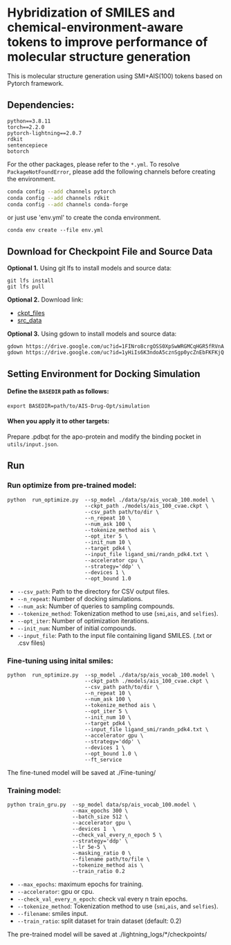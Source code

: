 Hybridization of SMILES and chemical-environment-aware tokens to improve performance of molecular structure generation
===
This is molecular structure generation using SMI+AIS(100) tokens based on Pytorch framework.

## Dependencies:
```pip-requirements
python==3.8.11
torch==2.2.0
pytorch-lightning==2.0.7
rdkit
sentencepiece
botorch
```
For the other packages, please refer to the `*.yml`. To resolve  `PackageNotFoundError`, please add the following channels before creating the environment. 

```bash
conda config --add channels pytorch
conda config --add channels rdkit
conda config --add channels conda-forge
```
or just use 'env.yml' to create the conda environment.
```
conda env create --file env.yml
```

## Download for Checkpoint File and Source Data
**Optional 1.** Using git lfs to install models and source data:
```
git lfs install
git lfs pull
```

**Optional 2.** Download link:
   - [ckpt_files<sub>](https://docs.google.com/uc?export=download&id=1FINro8crgOSS0XpSwWRGMCqHGR5fRVnA) 
   - [src_data<sub>](https://docs.google.com/uc?export=download&id=1yHiIs6K3ndoA5cznSgp0ycZnEbFKFKjQ)

**Optional 3.** Using gdown to install models and source data:
```
gdown https://drive.google.com/uc?id=1FINro8crgOSS0XpSwWRGMCqHGR5fRVnA
gdown https://drive.google.com/uc?id=1yHiIs6K3ndoA5cznSgp0ycZnEbFKFKjQ
```
 
## Setting Environment for Docking Simulation
#### Define the `BASEDIR` path as follows:
```
export BASEDIR=path/to/AIS-Drug-Opt/simulation
```
#### When you apply it to other targets:
Prepare .pdbqt for the apo-protein and modify the binding pocket in `utils/input.json`.

## Run
### Run optimize from pre-trained model:
```
python  run_optimize.py  --sp_model ./data/sp/ais_vocab_100.model \
                         --ckpt_path ./models/ais_100_cvae.ckpt \
                         --csv_path path/to/dir \
                         --n_repeat 10 \
                         --num_ask 100 \
                         --tokenize_method ais \
                         --opt_iter 5 \
                         --init_num 10 \
                         --target pdk4 \
                         --input_file ligand_smi/randn_pdk4.txt \
                         --accelerator cpu \
                         --strategy='ddp' \
                         --devices 1 \
                         --opt_bound 1.0
```
* `--csv_path`: Path to the directory for CSV output files.
* `--n_repeat`: Number of docking simulations.
* `--num_ask`: Number of queries to sampling compounds.
* `--tokenize_method`: Tokenization method to use (`smi`,`ais`, and `selfies`).
* `--opt_iter`: Number of optimization iterations.
* `--init_num`: Number of initial compounds.
* `--input_file`: Path to the input file containing ligand SMILES. (.txt or .csv files)

### Fine-tuning using inital smiles:
```
python  run_optimize.py  --sp_model ./data/sp/ais_vocab_100.model \
                         --ckpt_path ./models/ais_100_cvae.ckpt \
                         --csv_path path/to/dir \
                         --n_repeat 10 \
                         --num_ask 100 \
                         --tokenize_method ais \
                         --opt_iter 5 \ 
                         --init_num 10 \                     
                         --target pdk4 \
                         --input_file ligand_smi/randn_pdk4.txt \                      
                         --accelerator gpu \
                         --strategy='ddp' \                  
                         --devices 1 \
                         --opt_bound 1.0 \
                         --ft_service                     
``` 

The fine-tuned model will be saved at ./Fine-tuning/
 
### Training model:
```
python train_gru.py  --sp_model data/sp/ais_vocab_100.model \
                     --max_epochs 300 \
                     --batch_size 512 \
                     --accelerator gpu \
                     --devices 1  \
                     --check_val_every_n_epoch 5 \
                     --strategy='ddp' \
                     --lr 5e-5 \
                     --masking_ratio 0 \
                     --filename path/to/file \
                     --tokenize_method ais \
                     --train_ratio 0.2
```
* `--max_epochs`: maximum epochs for training.
* `--accelerator`: gpu or cpu.
* `--check_val_every_n_epoch`: check val every n train epochs.
* `--tokenize_method`: Tokenization method to use (`smi`,`ais`, and `selfies`).
* `--filename`: smiles input.
* `--train_ratio`: split dataset for train dataset (default: 0.2)

The pre-trained model will be saved at ./lightning_logs/*/checkpoints/
